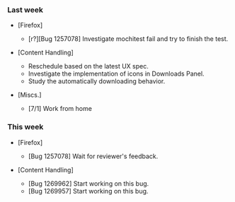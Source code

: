 ### Last week

* [Firefox]
  - [r?][Bug 1257078] Investigate mochitest fail and try to finish the test.

* [Content Handling]
  - Reschedule based on the latest UX spec.
  - Investigate the implementation of icons in Downloads Panel.
  - Study the automatically downloading behavior.

* [Miscs.]
  - [7/1] Work from home

### This week

* [Firefox]
  - [Bug 1257078] Wait for reviewer's feedback.

* [Content Handling]
  - [Bug 1269962] Start working on this bug.
  - [Bug 1269957] Start working on this bug.
